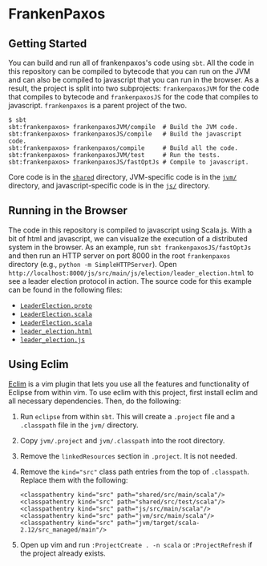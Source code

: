 # FrankenPaxos

## Getting Started
You can build and run all of frankenpaxos's code using `sbt`. All the code in
this repository can be compiled to bytecode that you can run on the JVM and can
also be compiled to javascript that you can run in the browser. As a result,
the project is split into two subprojects: `frankenpaxosJVM` for the code that
compiles to bytecode and `frankenpaxosJS` for the code that compiles to
javascript. `frankenpaxos` is a parent project of the two.

```
$ sbt
sbt:frankenpaxos> frankenpaxosJVM/compile  # Build the JVM code.
sbt:frankenpaxos> frankenpaxosJS/compile   # Build the javascript code.
sbt:frankenpaxos> frankenpaxos/compile     # Build all the code.
sbt:frankenpaxos> frankenpaxosJVM/test     # Run the tests.
sbt:frankenpaxos> frankenpaxosJS/fastOptJs # Compile to javascript.
```

Core code is in the [`shared`](shared/) directory, JVM-specific code is in the
[`jvm/`](jvm/) directory, and javascript-specific code is in the [`js/`](js/)
directory.

## Running in the Browser
The code in this repository is compiled to javascript using Scala.js. With a
bit of html and javascript, we can visualize the execution of a distributed
system in the browser. As an example, run `sbt frankenpaxosJS/fastOptJs` and
then run an HTTP server on port 8000 in the root `frankenpaxos` directory
(e.g., `python -m SimpleHTTPServer`). Open
`http://localhost:8000/js/src/main/js/election/leader_election.html` to see a
leader election protocol in action.  The source code for this example can be
found in the following files:

- [`LeaderElection.proto`](shared/src/main/scala/frankenpaxos/election/LeaderElection.proto)
- [`LeaderElection.scala`](shared/src/main/scala/frankenpaxos/election/LeaderElection.scala)
- [`LeaderElection.scala`](js/src/main/scala/frankenpaxos/election/js/LeaderElection.scala)
- [`leader_election.html`](js/src/main/js/election/leader_election.html)
- [`leader_election.js`](js/src/main/js/election/leader_election.js)

## Using Eclim
[Eclim](http://eclim.org/eclimd.html) is a vim plugin that lets you use all the
features and functionality of Eclipse from within vim. To use eclim with this
project, first install eclim and all necessary dependencies. Then, do the
following:

1. Run `eclipse` from within `sbt`. This will create a `.project` file and a
   `.classpath` file in the `jvm/` directory.
2. Copy `jvm/.project` and `jvm/.classpath` into the root directory.
3. Remove the `linkedResources` section in `.project`. It is not needed.
4. Remove the `kind="src"` class path entries from the top of `.classpath`.
   Replace them with the following:

   ```
   <classpathentry kind="src" path="shared/src/main/scala"/>
   <classpathentry kind="src" path="shared/src/test/scala"/>
   <classpathentry kind="src" path="js/src/main/scala"/>
   <classpathentry kind="src" path="jvm/src/main/scala"/>
   <classpathentry kind="src" path="jvm/target/scala-2.12/src_managed/main"/>
   ```
5. Open up vim and run `:ProjectCreate . -n scala` or `:ProjectRefresh` if the
   project already exists.
